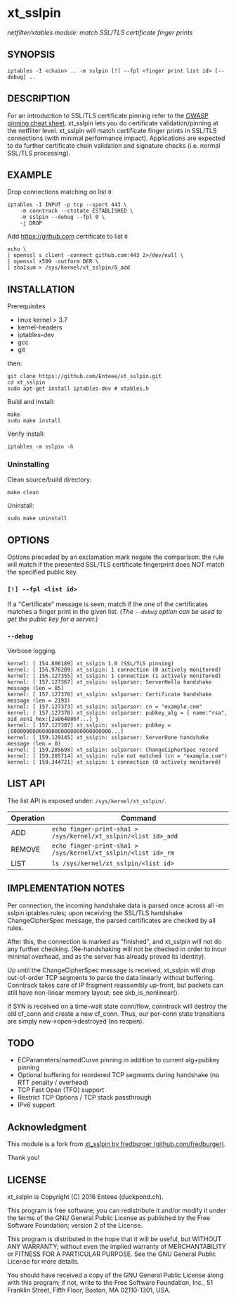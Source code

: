 # xt_sslpin 
_netfilter/xtables module: match SSL/TLS certificate finger prints_

## SYNOPSIS

    iptables -I <chain> .. -m sslpin [!] --fpl <finger print list id> [--debug] ..

## DESCRIPTION

For an introduction to SSL/TLS certificate pinning refer to the [OWASP pinning cheat sheet](https://www.owasp.org/index.php/Pinning_Cheat_Sheet). xt_sslpin lets you do certificate validation/pinning at the netfilter level. xt_sslpin will match certificate finger prints in SSL/TLS connections (with minimal performance impact). Applications are expected to do further certificate chain validation and signature checks (i.e. normal SSL/TLS processing).

## EXAMPLE

Drop connections matching on list `0`:

```shell
iptables -I INPUT -p tcp --sport 443 \
    -m conntrack --ctstate ESTABLISHED \
    -m sslpin --debug --fpl 0 \
    -j DROP
```

Add https://github.com certificate to list `0`

```shell
echo \
| openssl s_client -connect github.com:443 2>/dev/null \
| openssl x509 -outform DER \
| sha1sum > /sys/kernel/xt_sslpin/0_add
```

## INSTALLATION

Prerequisites

* linux kernel > 3.7
* kernel-headers
* iptables-dev
* gcc
* git

then:

    git clone https://github.com/Enteee/xt_sslpin.git
    cd xt_sslpin
    sudo apt-get install iptables-dev # xtables.h

Build and install:

```shell
make
sudo make install
```

Verify install:

```shell
iptables -m sslpin -h
```

### Uninstalling

Clean source/build directory:

```shell
make clean
```

Uninstall:

```shell
sudo make uninstall
```

## OPTIONS

Options preceded by an exclamation mark negate the comparison: the rule will match if the presented SSL/TLS certificate fingerprint does NOT match the specified public key.

### `[!] --fpl <list id>` 

If a "Certificate" message is seen, match if the one of the certificates matches a finger print in the given list. (_The `--debug` option can be used to get the public key for a server._)

### `--debug`

Verbose logging.

```
kernel: [ 154.806189] xt_sslpin 1.0 (SSL/TLS pinning)
kernel: [ 156.976209] xt_sslpin: 1 connection (0 actively monitored)
kernel: [ 156.127355] xt_sslpin: 1 connection (1 actively monitored)
kernel: [ 157.127367] xt_sslpin: sslparser: ServerHello handshake message (len = 85)
kernel: [ 157.127370] xt_sslpin: sslparser: Certificate handshake message (len = 2193)
kernel: [ 157.127373] xt_sslpin: sslparser: cn = "example.com"
kernel: [ 157.127378] xt_sslpin: sslparser: pubkey_alg = { name:"rsa", oid_asn1_hex:[2a864886f...] }
kernel: [ 157.127387] xt_sslpin: sslparser: pubkey = [00000000000000000000000000000000...]
kernel: [ 159.129145] xt_sslpin: sslparser: ServerDone handshake message (len = 0)
kernel: [ 159.285698] xt_sslpin: sslparser: ChangeCipherSpec record
kernel: [ 159.285714] xt_sslpin: rule not matched (cn = "example.com")
kernel: [ 159.344721] xt_sslpin: 1 connection (0 actively monitored)
```

## LIST API

The list API is exposed under: `/sys/kernel/xt_sslpin/`.

| Operation | Command |
| --------- | ------- |
| ADD       | `echo finger-print-sha1 > /sys/kernel/xt_sslpin/<list id>_add` |
| REMOVE    | `echo finger-print-sha1 > /sys/kernel/xt_sslpin/<list id>_rm`  |
| LIST      | `ls /sys/kernel/xt_sslpin/<list id>` |

## IMPLEMENTATION NOTES

Per connection, the incoming handshake data is parsed once across all -m sslpin iptables rules;
upon receiving the SSL/TLS handshake ChangeCipherSpec message, the parsed certificates are checked by all rules.

After this, the connection is marked as "finished", and xt_sslpin will not do any further checking.
(Re-handshaking will not be checked in order to incur minimal overhead, and as the server has already proved
its identity).

Up until the ChangeCipherSpec message is received, xt_sslpin will drop out-of-order TCP segments to
parse the data linearly without buffering. Conntrack takes care of IP fragment reassembly up-front, but packets
can still have non-linear memory layout; see skb_is_nonlinear().

If SYN is received on a time-wait state conn/flow, conntrack will destroy the old cf_conn
and create a new cf_conn. Thus, our per-conn state transitions are simply new->open->destroyed (no reopen).

## TODO

* ECParameters/namedCurve pinning in addition to current alg+pubkey pinning
* Optional buffering for reordered TCP segments during handshake (no RTT penalty / overhead)
* TCP Fast Open (TFO) support
* Restrict TCP Options / TCP stack passthrough
* IPv6 support

## Acknowledgment

This module is a fork from [xt_sslpin by fredburger (github.com/fredburger)](https://github.com/fredburger/xt_sslpin).

Thank you!

## LICENSE

xt_sslpin is Copyright (C) 2016 Enteee (duckpond.ch).

This program is free software; you can redistribute it and/or modify it under the terms of the
GNU General Public License as published by the Free Software Foundation; version 2 of the License.

This program is distributed in the hope that it will be useful, but WITHOUT ANY WARRANTY;
without even the implied warranty of MERCHANTABILITY or FITNESS FOR A PARTICULAR PURPOSE.
See the GNU General Public License for more details.

You should have received a copy of the GNU General Public License along with this program; if not, write to
the Free Software Foundation, Inc., 51 Franklin Street, Fifth Floor, Boston, MA 02110-1301, USA.
